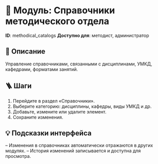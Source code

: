 # 📘 Модуль: Справочники методического отдела
**ID**: methodical_catalogs
**Доступно для**: методист, администратор

## 📝 Описание
Управление справочниками, связанными с дисциплинами, УМКД, кафедрами, форматами занятий.

## 🪜 Шаги
1. Перейдите в раздел «Справочники».
2. Выберите категорию: дисциплины, кафедры, виды УМКД и др.
3. Добавьте, измените или удалите элемент.
4. Сохраните изменения.

## 💡 Подсказки интерфейса
– Изменения в справочниках автоматически отражаются в других модулях.
– История изменений записывается и доступна для просмотра.
